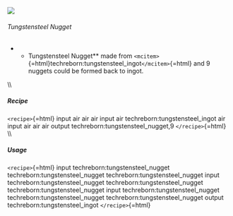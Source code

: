 ![](/mods/techreborn/tungstensteel_nugget.png)

###### Tungstensteel Nugget

-   -   Tungstensteel Nugget** made from
        `<mcitem>`{=html}techreborn:tungstensteel_ingot`</mcitem>`{=html}
        and 9 nuggets could be formed back to ingot.

\\\\

##### Recipe

`<recipe>`{=html} input air air air input air
techreborn:tungstensteel_ingot air input air air air output
techreborn:tungstensteel_nugget,9 `</recipe>`{=html} \\\\

##### Usage

`<recipe>`{=html} input techreborn:tungstensteel_nugget
techreborn:tungstensteel_nugget techreborn:tungstensteel_nugget input
techreborn:tungstensteel_nugget techreborn:tungstensteel_nugget
techreborn:tungstensteel_nugget input techreborn:tungstensteel_nugget
techreborn:tungstensteel_nugget techreborn:tungstensteel_nugget output
techreborn:tungstensteel_ingot `</recipe>`{=html}
